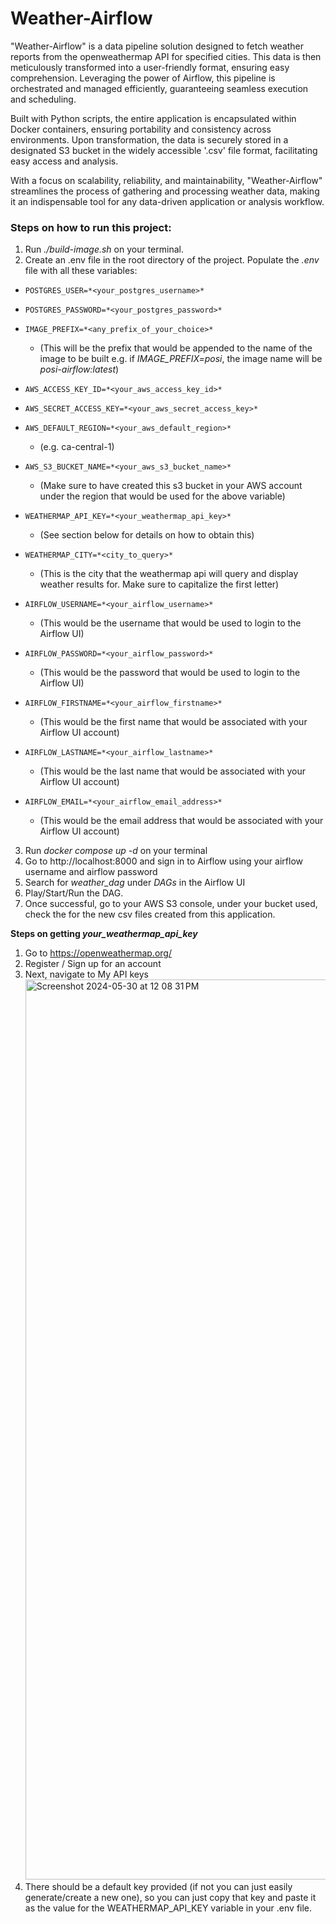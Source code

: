 # Weather-Airflow
"Weather-Airflow" is a data pipeline solution designed to fetch weather reports from the openweathermap API for specified cities. This data is then meticulously transformed into a user-friendly format, ensuring easy comprehension. Leveraging the power of Airflow, this pipeline is orchestrated and managed efficiently, guaranteeing seamless execution and scheduling.

Built with Python scripts, the entire application is encapsulated within Docker containers, ensuring portability and consistency across environments. Upon transformation, the data is securely stored in a designated S3 bucket in the widely accessible '.csv' file format, facilitating easy access and analysis.

With a focus on scalability, reliability, and maintainability, "Weather-Airflow" streamlines the process of gathering and processing weather data, making it an indispensable tool for any data-driven application or analysis workflow.

<h3>Steps on how to run this project:</h3>

1. Run *./build-image.sh* on your terminal.
2. Create an .env file in the root directory of the project. Populate the *.env* file with all these variables:
-     POSTGRES_USER=*<your_postgres_username>*
    
-     POSTGRES_PASSWORD=*<your_postgres_password>*
    
-     IMAGE_PREFIX=*<any_prefix_of_your_choice>*
    - (This will be the prefix that would be appended to the name of the image to be built e.g. if *IMAGE_PREFIX=posi*, the image name will be *posi-airflow:latest*)
 

      
-     AWS_ACCESS_KEY_ID=*<your_aws_access_key_id>*
    
-     AWS_SECRET_ACCESS_KEY=*<your_aws_secret_access_key>*
    
-     AWS_DEFAULT_REGION=*<your_aws_default_region>*
    - (e.g. ca-central-1)
   
-     AWS_S3_BUCKET_NAME=*<your_aws_s3_bucket_name>*
    - (Make sure to have created this s3 bucket in your AWS account under the region that would be used for the above variable)
      
-     WEATHERMAP_API_KEY=*<your_weathermap_api_key>*
    - (See section below for details on how to obtain this)
      
-     WEATHERMAP_CITY=*<city_to_query>*
    - (This is the city that the weathermap api will query and display weather results for. Make sure to capitalize the first letter)
      
-     AIRFLOW_USERNAME=*<your_airflow_username>*
    - (This would be the username that would be used to login to the Airflow UI)
      
-     AIRFLOW_PASSWORD=*<your_airflow_password>*
    - (This would be the password that would be used to login to the Airflow UI)
      
-     AIRFLOW_FIRSTNAME=*<your_airflow_firstname>*
    - (This would be the first name that would be associated with your Airflow UI account)
      
-     AIRFLOW_LASTNAME=*<your_airflow_lastname>*
    - (This would be the last name that would be associated with your Airflow UI account)
      
-     AIRFLOW_EMAIL=*<your_airflow_email_address>*
    - (This would be the email address that would be associated with your Airflow UI account)

        
3. Run *docker compose up -d* on your terminal
4. Go to http://localhost:8000 and sign in to Airflow using your airflow username and airflow password
5. Search for *weather_dag* under *DAGs* in the Airflow UI
6. Play/Start/Run the DAG.
7. Once successful, go to your AWS S3 console, under your bucket used, check the for the new csv files created from this application.


**Steps on getting *your_weathermap_api_key***
1. Go to https://openweathermap.org/
2. Register / Sign up for an account
3. Next, navigate to My API keys <img width="1440" alt="Screenshot 2024-05-30 at 12 08 31 PM" src="https://github.com/posi23/weather-airflow/assets/62328538/b238ad5e-861e-4abe-839a-e5a7714229ac">
4. There should be a default key provided (if not you can just easily generate/create a new one), so you can just copy that key and paste it as the value for the WEATHERMAP_API_KEY variable in your .env file.

